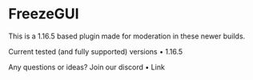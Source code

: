 # FreezeGUI

This is a 1.16.5 based plugin made for moderation in these newer builds. 

Current tested (and fully supported) versions 
    • 1.16.5

Any questions or ideas? Join our discord 
    • Link 
